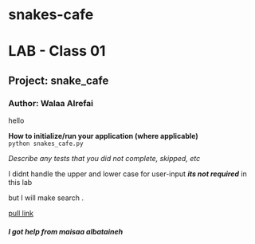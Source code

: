 # snakes-cafe

# LAB - Class 01
## Project: snake_cafe
### Author: Walaa Alrefai

hello

__How to initialize/run your application (where applicable)__
<br>
 <code>python snakes_cafe.py</code>

_Describe any tests that you did not complete, skipped, etc_
  
I didnt handle the upper and lower case for user-input ***its not required***  in this lab

but I will make search .

[pull link](https://github.com/WalaaAlrefai/snakes-cafe/pull/1)

##### I got help from maisaa albataineh